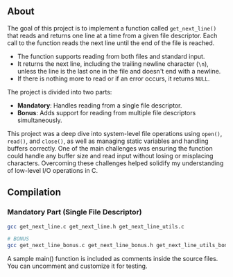 ## About

The goal of this project is to implement a function called `get_next_line()` that reads and returns one line at a time from a given file descriptor. Each call to the function reads the next line until the end of the file is reached.

- The function supports reading from both files and standard input.
- It returns the next line, including the trailing newline character (`\n`), unless the line is the last one in the file and doesn't end with a newline.
- If there is nothing more to read or if an error occurs, it returns `NULL`.

The project is divided into two parts:
- **Mandatory**: Handles reading from a single file descriptor.
- **Bonus**: Adds support for reading from multiple file descriptors simultaneously.

This project was a deep dive into system-level file operations using `open()`, `read()`, and `close()`, as well as managing static variables and handling buffers correctly. One of the main challenges was ensuring the function could handle any buffer size and read input without losing or misplacing characters. Overcoming these challenges helped solidify my understanding of low-level I/O operations in C.

## Compilation

### Mandatory Part (Single File Descriptor)

```bash
gcc get_next_line.c get_next_line.h get_next_line_utils.c

# BONUS
gcc get_next_line_bonus.c get_next_line_bonus.h get_next_line_utils_bonus.c

```

A sample main() function is included as comments inside the source files. You can uncomment and customize it for testing.
